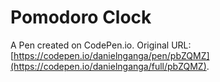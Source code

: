 # Pomodoro Clock

A Pen created on CodePen.io. Original URL: [https://codepen.io/danielnganga/pen/pbZQMZ](https://codepen.io/danielnganga/full/pbZQMZ).


